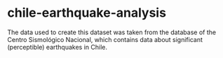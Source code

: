 # chile-earthquake-analysis
The data used to create this dataset was taken from the database of the Centro Sismológico Nacional, which contains data about significant (perceptible) earthquakes in Chile.

